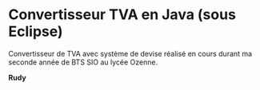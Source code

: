 # Convertisseur TVA en Java (sous Eclipse) 

Convertisseur de TVA avec système de devise réalisé en cours durant ma seconde année de BTS SIO au lycée Ozenne.

**Rudy**
